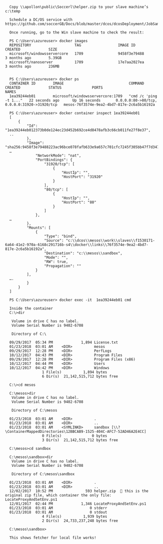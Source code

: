 
      Copy \\apollon\public\Soccerl\helper.zip to your slave machine’s c:\temp

      Schedule a DC/OS service with https://github.com/soccerGB/Docs/blob/master/dcos/dcosDeployment/JobSamples/Rs3FetcherJob.md

      Once running, go to the Win slave machine to check the result:

      PS C:\Users\azureuser> docker images
      REPOSITORY                    TAG                 IMAGE ID            CREATED             SIZE
      microsoft/windowsservercore   1709                9458f3e79488        3 months ago        5.39GB
      microsoft/nanoserver          1709                17e7aa2027ea        3 months ago        236MB


      PS C:\Users\azureuser> docker ps
      CONTAINER ID        IMAGE                              COMMAND                  CREATED             STATUS              PORTS                                          NAMES
      1ea39244eb01        microsoft/windowsservercore:1709   "cmd /c 'ping -t 1..."   22 seconds ago      Up 16 seconds       0.0.0.0:80->80/tcp, 0.0.0.0:31920->31920/tcp   mesos-76f3574e-9ea2-4bd7-817e-2c6a5b16192a

      PS C:\Users\azureuser> docker container inspect 1ea39244eb01
      [
          {
              "Id": "1ea39244eb012373b0de124ec23d452b692ce4d8478afb3c66cb011fe27f8e37",
      ..
              },
              "Image": "sha256:9458f3e79488223ac96bce078fafb633e9a657c701cfc7245f305bb47f7d3471",
      …
                  "NetworkMode": "nat",
                  "PortBindings": {
                      "31920/tcp": [
                          {
                              "HostIp": "",
                              "HostPort": "31920"
                          }
                      ],
                      "80/tcp": [
                          {
                              "HostIp": "",
                              "HostPort": "80"
                          }
                      ]
                  },
      …
              },
              "Mounts": [
                  {
                      "Type": "bind",
                      "Source": "c:\\dcos\\mesos\\work\\slaves\\f1530171-6a64-41e2-970a-6168c291716b-s4\\docker\\links\\76f3574e-9ea2-4bd7-817e-2c6a5b16192a",
                      "Destination": "c:\\mesos\\sandbox",
                      "Mode": "",
                      "RW": true,
                      "Propagation": ""
                  }
              ],
      ….
              }
          }
      ]

      PS C:\Users\azureuser> docker exec -it  1ea39244eb01 cmd

      Inside the container 
      C:\>dir

       Volume in drive C has no label.
       Volume Serial Number is 9402-6708

       Directory of C:\

      09/29/2017  05:34 PM             1,894 License.txt
      01/23/2018  03:01 AM    <DIR>          mesos
      09/29/2017  12:28 PM    <DIR>          PerfLogs
      10/12/2017  04:43 PM    <DIR>          Program Files
      09/29/2017  12:28 PM    <DIR>          Program Files (x86)
      10/12/2017  04:44 PM    <DIR>          Users
      10/12/2017  04:42 PM    <DIR>          Windows
                     1 File(s)          1,894 bytes
                     6 Dir(s)  21,142,515,712 bytes free

      C:\>cd mesos

      C:\mesos>dir
       Volume in drive C has no label.
       Volume Serial Number is 9402-6708

       Directory of C:\mesos

      01/23/2018  03:01 AM    <DIR>          .
      01/23/2018  03:01 AM    <DIR>          ..
      01/23/2018  03:01 AM    <SYMLINKD>     sandbox [\\?\ContainerMappedDirectories\12BBCAB9-1525-404C-AFC7-52AD46A2E4CC]
                     0 File(s)              0 bytes
                     3 Dir(s)  21,142,515,712 bytes free

      C:\mesos>cd sandbox

      C:\mesos\sandbox>dir
       Volume in drive C has no label.
       Volume Serial Number is 9402-6708

       Directory of C:\mesos\sandbox

      01/23/2018  03:01 AM    <DIR>          .
      01/23/2018  03:01 AM    <DIR>          ..
      12/02/2017  10:52 PM               593 helper.zip   this is the original zip file, which container the only file: LocateProxyAndSetEnv.ps1 
      12/01/2017  02:44 PM             1,346 LocateProxyAndSetEnv.ps1
      01/23/2018  03:01 AM                 0 stderr
      01/23/2018  03:01 AM                 0 stdout
                     4 File(s)          1,939 bytes
                     2 Dir(s)  24,733,237,248 bytes free

      C:\mesos\sandbox>

      This shows fetcher for local file works!
